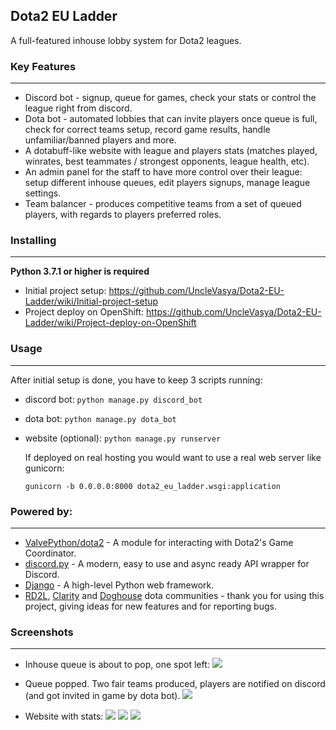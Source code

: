 ## Dota2 EU Ladder

A full-featured inhouse lobby system for Dota2 leagues.

### Key Features
-------------
- Discord bot - signup, queue for games, check your stats or control the league right from discord.
- Dota bot - automated lobbies that can invite players once queue is full, check for correct teams setup, record game results, handle unfamiliar/banned players and more.
- A dotabuff-like website with league and players stats (matches played, winrates, best teammates / strongest opponents, league health, etc).
- An admin panel for the staff to have more control over their league: setup different inhouse queues, edit players signups, manage league settings.
- Team balancer - produces competitive teams from a set of queued players, with regards to players preferred roles.

### Installing
----------

**Python 3.7.1 or higher is required**

- Initial project setup: https://github.com/UncleVasya/Dota2-EU-Ladder/wiki/Initial-project-setup
- Project deploy on OpenShift: https://github.com/UncleVasya/Dota2-EU-Ladder/wiki/Project-deploy-on-OpenShift

### Usage
----------
After initial setup is done, you have to keep 3 scripts running:

- discord bot: `python manage.py discord_bot`
- dota bot: `python manage.py dota_bot`
- website (optional): `python manage.py runserver` 

  If deployed on real hosting you would want to use a real web server like gunicorn: 
  ```
  gunicorn -b 0.0.0.0:8000 dota2_eu_ladder.wsgi:application
  ```
  
### Powered by:
------

- [ValvePython/dota2](https://github.com/ValvePython/dota2) - A module for interacting with Dota2's Game Coordinator.
- [discord.py](https://github.com/Rapptz/discord.py) - A modern, easy to use and async ready API wrapper for Discord.
- [Django](https://github.com/django/django) - A high-level Python web framework.
- [RD2L](https://discord.com/invite/6Q9jCyuDSt), [Clarity](https://discord.gg/rh5te7swjq) and [Doghouse](https://discord.gg/A6cKTRhkcX) dota communities - thank you for using this project, giving ideas for new features and for reporting bugs.

### Screenshots
----------
- Inhouse queue is about to pop, one spot left:
    ![](http://ipic.su/img/img7/fs/clipboard.1645524828.png)

- Queue popped. Two fair teams produced, players are notified on discord (and got invited in game by dota bot).
    ![](http://ipic.su/img/img7/fs/clipboard.1645524976.png)

- Website with stats:
    ![](http://ipic.su/img/img7/fs/clipboard.1645525486.png) 
    ![](http://ipic.su/img/img7/fs/clipboard.1645525605.png) 
    ![](http://ipic.su/img/img7/fs/clipboard3.1645526747.png)
